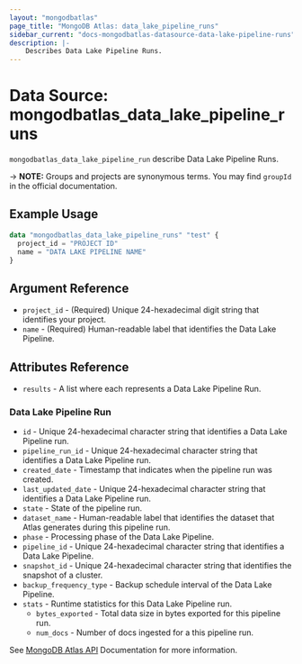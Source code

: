 ```yaml
---
layout: "mongodbatlas"
page_title: "MongoDB Atlas: data_lake_pipeline_runs"
sidebar_current: "docs-mongodbatlas-datasource-data-lake-pipeline-runs"
description: |-
    Describes Data Lake Pipeline Runs.
---
```


# Data Source: mongodbatlas_data_lake_pipeline_runs

`mongodbatlas_data_lake_pipeline_run` describe Data Lake Pipeline Runs.


-> **NOTE:** Groups and projects are synonymous terms. You may find `groupId` in the official documentation.

## Example Usage

```terraform
data "mongodbatlas_data_lake_pipeline_runs" "test" {
  project_id = "PROJECT ID"
  name = "DATA LAKE PIPELINE NAME"
}
```

## Argument Reference

* `project_id` - (Required) Unique 24-hexadecimal digit string that identifies your project.
* `name` - (Required) Human-readable label that identifies the Data Lake Pipeline.

## Attributes Reference
* `results` - A list where each represents a Data Lake Pipeline Run.

### Data Lake Pipeline Run

* `id` - Unique 24-hexadecimal character string that identifies a Data Lake Pipeline run.
* `pipeline_run_id` - Unique 24-hexadecimal character string that identifies a Data Lake Pipeline run.
* `created_date` - Timestamp that indicates when the pipeline run was created.
* `last_updated_date` - Unique 24-hexadecimal character string that identifies a Data Lake Pipeline run.
* `state` - State of the pipeline run.
* `dataset_name` - Human-readable label that identifies the dataset that Atlas generates during this pipeline run. 
* `phase` - Processing phase of the Data Lake Pipeline.
* `pipeline_id` - Unique 24-hexadecimal character string that identifies a Data Lake Pipeline.
* `snapshot_id` - Unique 24-hexadecimal character string that identifies the snapshot of a cluster.
* `backup_frequency_type` - Backup schedule interval of the Data Lake Pipeline.
* `stats` - Runtime statistics for this Data Lake Pipeline run.
  * `bytes_exported` - Total data size in bytes exported for this pipeline run.
  * `num_docs` - Number of docs ingested for a this pipeline run.

See [MongoDB Atlas API](https://www.mongodb.com/docs/atlas/reference/api-resources-spec/#tag/Data-Lake-Pipelines/operation/listPipelineRuns) Documentation for more information.